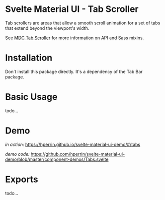 # Svelte Material UI - Tab Scroller

Tab scrollers are areas that allow a smooth scroll animation for a set of tabs that extend beyond the viewport's width.

See [MDC Tab Scroller](https://material.io/develop/web/components/tabs/scroller/) for more information on API and Sass mixins.

# Installation

Don't install this package directly. It's a dependency of the Tab Bar package.

# Basic Usage

todo...

# Demo

*in action:* https://hperrin.github.io/svelte-material-ui-demo/#/tabs

*demo code:* https://github.com/hperrin/svelte-material-ui-demo/blob/master/component-demos/Tabs.svelte

# Exports

todo...
